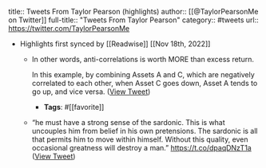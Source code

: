 title:: Tweets From Taylor Pearson (highlights)
author:: [[@TaylorPearsonMe on Twitter]]
full-title:: "Tweets From Taylor Pearson"
category:: #tweets
url:: https://twitter.com/TaylorPearsonMe

- Highlights first synced by [[Readwise]] [[Nov 18th, 2022]]
	- In other words, anti-correlations is worth MORE than excess return.
	  
	  In this example, by combining Assets A and C, which are negatively correlated to each other, when Asset C goes down, Asset A tends to go up, and vice versa. ([View Tweet](https://twitter.com/search?q=In%20other%20words%2C%20anti-correlations%20is%20worth%20MORE%20than%20excess%20return.%20%20In%20this%20example%2C%20by%20combining%20Assets%20A%20and%20C%2C%20which%20are%20negatively%20correlated%20to%20each%20other%2C%20when%20Asset%20C%20goes%20down%2C%20Asset%20A%20tends%20to%20go%20up%2C%20and%20vice%20versa.%20%28from%3A%40TaylorPearsonMe%29))
		- **Tags**: #[[favorite]]
	- “he must have a strong sense of the sardonic. This is what uncouples him from belief in his own pretensions. The sardonic is all that permits him to move within himself. Without this quality, even occasional greatness will destroy a man.” https://t.co/dpaqDNzT1a ([View Tweet](https://twitter.com/search?q=%E2%80%9Che%20must%20have%20a%20strong%20sense%20of%20the%20sardonic.%20This%20is%20what%20uncouples%20him%20from%20belief%20in%20his%20own%20pretensions.%20The%20sardonic%20is%20all%20that%20permits%20him%20to%20move%20within%20himself.%20Without%20this%20quality%2C%20even%20occasional%20greatness%20will%20destroy%20a%20man.%E2%80%9D%20h%20%28from%3A%40TaylorPearsonMe%29))